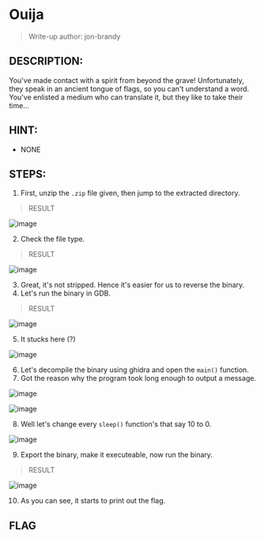 # Ouija
> Write-up author: jon-brandy
## DESCRIPTION:
You've made contact with a spirit from beyond the grave! 
Unfortunately, they speak in an ancient tongue of flags, so you can't understand a word. 
You've enlisted a medium who can translate it, but they like to take their time...
## HINT:
- NONE
## STEPS:
1. First, unzip the `.zip` file given, then jump to the extracted directory.

> RESULT

![image](https://user-images.githubusercontent.com/70703371/209523415-d553c94d-30f2-4f88-9358-db30bea5defb.png)


2. Check the file type.

> RESULT

![image](https://user-images.githubusercontent.com/70703371/209523457-0828d787-4030-420c-b352-fe0f0dd51e0c.png)


3. Great, it's not stripped. Hence it's easier for us to reverse the binary.
4. Let's run the binary in GDB.

> RESULT

![image](https://user-images.githubusercontent.com/70703371/209524134-2e042478-0c11-4b88-8b20-118f2437f3bc.png)

5. It stucks here (?)

![image](https://user-images.githubusercontent.com/70703371/209524215-ad496467-4bc2-44e9-a52e-219a1e5f3388.png)


6. Let's decompile the binary using ghidra and open the `main()` function.
7. Got the reason why the program took long enough to output a message.

![image](https://user-images.githubusercontent.com/70703371/209524377-51b05668-48b3-4587-9ed0-88d48f60598a.png)

![image](https://user-images.githubusercontent.com/70703371/209524406-6f486aec-aec4-4948-9b15-d9a489a2e1c7.png)


8. Well let's change every `sleep()` function's that say 10 to 0.

![image](https://user-images.githubusercontent.com/70703371/212287721-55bbf5db-25b7-45af-9934-75af525c7a4a.png)

9. Export the binary, make it executeable, now run the binary.

> RESULT

![image](https://user-images.githubusercontent.com/70703371/212292151-b63c6242-e92d-4c66-8a1a-70aa6a7a7bff.png)


10. As you can see, it starts to print out the flag.

## FLAG

```

```


